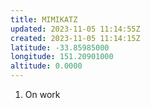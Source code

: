 ```yaml
---
title: MIMIKATZ
updated: 2023-11-05 11:14:55Z
created: 2023-11-05 11:14:15Z
latitude: -33.85985000
longitude: 151.20901000
altitude: 0.0000
---
```


1. On work